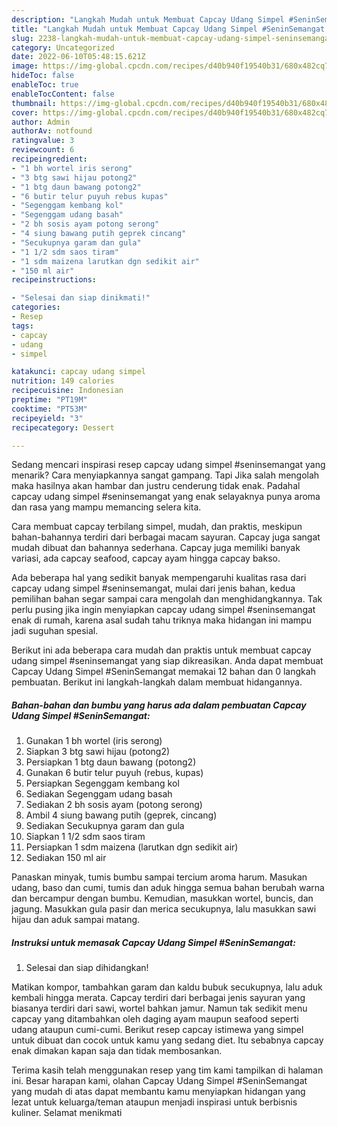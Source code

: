 ```yaml
---
description: "Langkah Mudah untuk Membuat Capcay Udang Simpel #SeninSemangat yang Lezat Sekali"
title: "Langkah Mudah untuk Membuat Capcay Udang Simpel #SeninSemangat yang Lezat Sekali"
slug: 2238-langkah-mudah-untuk-membuat-capcay-udang-simpel-seninsemangat-yang-lezat-sekali
category: Uncategorized
date: 2022-06-10T05:48:15.621Z
image: https://img-global.cpcdn.com/recipes/d40b940f19540b31/680x482cq70/capcay-udang-simpel-seninsemangat-foto-resep-utama.jpg
hideToc: false
enableToc: true
enableTocContent: false
thumbnail: https://img-global.cpcdn.com/recipes/d40b940f19540b31/680x482cq70/capcay-udang-simpel-seninsemangat-foto-resep-utama.jpg
cover: https://img-global.cpcdn.com/recipes/d40b940f19540b31/680x482cq70/capcay-udang-simpel-seninsemangat-foto-resep-utama.jpg
author: Admin
authorAv: notfound
ratingvalue: 3
reviewcount: 6
recipeingredient:
- "1 bh wortel iris serong"
- "3 btg sawi hijau potong2"
- "1 btg daun bawang potong2"
- "6 butir telur puyuh rebus kupas"
- "Segenggam kembang kol"
- "Segenggam udang basah"
- "2 bh sosis ayam potong serong"
- "4 siung bawang putih geprek cincang"
- "Secukupnya garam dan gula"
- "1 1/2 sdm saos tiram"
- "1 sdm maizena larutkan dgn sedikit air"
- "150 ml air"
recipeinstructions:

- "Selesai dan siap dinikmati!"
categories:
- Resep
tags:
- capcay
- udang
- simpel

katakunci: capcay udang simpel 
nutrition: 149 calories
recipecuisine: Indonesian
preptime: "PT19M"
cooktime: "PT53M"
recipeyield: "3"
recipecategory: Dessert

---
```



Sedang mencari inspirasi resep capcay udang simpel #seninsemangat yang menarik? Cara menyiapkannya sangat gampang. Tapi Jika salah mengolah maka hasilnya akan hambar dan justru cenderung tidak enak. Padahal capcay udang simpel #seninsemangat yang enak selayaknya punya aroma dan rasa yang mampu memancing selera kita.


Cara membuat capcay terbilang simpel, mudah, dan praktis, meskipun bahan-bahannya terdiri dari berbagai macam sayuran. Capcay juga sangat mudah dibuat dan bahannya sederhana. Capcay juga memiliki banyak variasi, ada capcay seafood, capcay ayam hingga capcay bakso.

Ada beberapa hal yang sedikit banyak mempengaruhi kualitas rasa dari capcay udang simpel #seninsemangat, mulai dari jenis bahan, kedua pemilihan bahan segar sampai cara mengolah dan menghidangkannya. Tak perlu pusing jika ingin menyiapkan capcay udang simpel #seninsemangat enak di rumah, karena asal sudah tahu triknya maka hidangan ini mampu jadi suguhan spesial.


Berikut ini ada beberapa cara mudah dan praktis untuk membuat capcay udang simpel #seninsemangat yang siap dikreasikan. Anda dapat membuat Capcay Udang Simpel #SeninSemangat memakai 12 bahan dan 0 langkah pembuatan. Berikut ini langkah-langkah dalam membuat hidangannya.

<!--inarticleads1-->

##### Bahan-bahan dan bumbu yang harus ada dalam pembuatan Capcay Udang Simpel #SeninSemangat:

1. Gunakan 1 bh wortel (iris serong)
1. Siapkan 3 btg sawi hijau (potong2)
1. Persiapkan 1 btg daun bawang (potong2)
1. Gunakan 6 butir telur puyuh (rebus, kupas)
1. Persiapkan Segenggam kembang kol
1. Sediakan Segenggam udang basah
1. Sediakan 2 bh sosis ayam (potong serong)
1. Ambil 4 siung bawang putih (geprek, cincang)
1. Sediakan Secukupnya garam dan gula
1. Siapkan 1 1/2 sdm saos tiram
1. Persiapkan 1 sdm maizena (larutkan dgn sedikit air)
1. Sediakan 150 ml air


Panaskan minyak, tumis bumbu sampai tercium aroma harum. Masukan udang, baso dan cumi, tumis dan aduk hingga semua bahan berubah warna dan bercampur dengan bumbu. Kemudian, masukkan wortel, buncis, dan jagung. Masukkan gula pasir dan merica secukupnya, lalu masukkan sawi hijau dan aduk sampai matang. 

<!--inarticleads2-->

##### Instruksi untuk memasak Capcay Udang Simpel #SeninSemangat:


1. Selesai dan siap dihidangkan!

Matikan kompor, tambahkan garam dan kaldu bubuk secukupnya, lalu aduk kembali hingga merata. Capcay terdiri dari berbagai jenis sayuran yang biasanya terdiri dari sawi, wortel bahkan jamur. Namun tak sedikit menu capcay yang ditambahkan oleh daging ayam maupun seafood seperti udang ataupun cumi-cumi. Berikut resep capcay istimewa yang simpel untuk dibuat dan cocok untuk kamu yang sedang diet. Itu sebabnya capcay enak dimakan kapan saja dan tidak membosankan. 

Terima kasih telah menggunakan resep yang tim kami tampilkan di halaman ini. Besar harapan kami, olahan Capcay Udang Simpel #SeninSemangat yang mudah di atas dapat membantu kamu menyiapkan hidangan yang lezat untuk keluarga/teman ataupun menjadi inspirasi untuk berbisnis kuliner. Selamat menikmati

